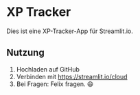 # XP Tracker

Dies ist eine XP-Tracker-App für Streamlit.io.

## Nutzung
1. Hochladen auf GitHub
2. Verbinden mit https://streamlit.io/cloud
3. Bei Fragen: Felix fragen. 😄